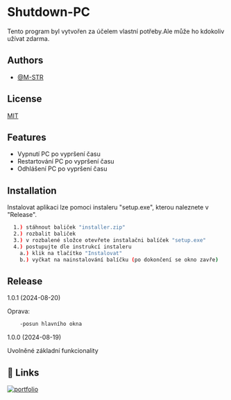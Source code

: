 
# Shutdown-PC

Tento program byl vytvořen za účelem vlastní potřeby.Ale může ho kdokoliv užívat zdarma.


## Authors

- [@M-STR](https://github.com/M-Str88)


## License

[MIT](https://choosealicense.com/licenses/mit/)


## Features

- Vypnutí PC po vypršení času
- Restartování PC po vypršení času
- Odhlášení PC po vypršení času


## Installation

Instalovat aplikaci lze pomoci instaleru "setup.exe", kterou naleznete v "Release".

```bash
  1.) stáhnout baliček "installer.zip"
  2.) rozbalit baliček
  3.) v rozbalené složce otevřete instalačni balíček "setup.exe"
  4.) postupujte dle instrukcí instaleru
    a.) klik na tlačítko "Instalovat"
    b.) vyčkat na nainstalování balíčku (po dokončení se okno zavře)
```
    
## Release

1.0.1   (2024-08-20)

Oprava:
```bash
    -posun hlavního okna
```

1.0.0   (2024-08-19)

Uvolněné základní funkcionality
## 🔗 Links
[![portfolio](https://img.shields.io/badge/GitHub-100000?style=for-the-badge&logo=github&logoColor=white)](https://github.com/M-Str88/Shutdown-PC/)

